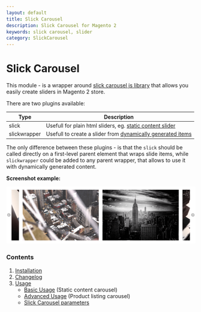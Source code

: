 ```yaml
---
layout: default
title: Slick Carousel
description: Slick Carousel for Magento 2
keywords: slick carousel, slider
category: SlickCarousel
---
```


# Slick Carousel

This module - is a wrapper around
[slick carousel js library](http://kenwheeler.github.io/slick/) that allows
you easily create sliders in Magento 2 store.

There are two plugins available:

Type         | Description
-------------|------------
slick        | Usefull for plain html sliders, eg. [static content slider][usage_basic]
slickwrapper | Usefull to create a slider from [dynamically generated items][usage_advanced]

The only difference between these plugins - is that the `slick` should be called
directly on a first-level parent element that wraps slide items, while
`slickwrapper` could be added to any parent wrapper, that allows to use it with
dynamically generated content.

**Screenshot example:**

![Slick Carousel Example](/images/m2/slick-carousel/usage/basic/2slides-center-mode.png)

### Contents

 1. [Installation](installation/)
 2. [Changelog](changelog/)
 3. [Usage](usage/)
    - [Basic Usage][usage_basic] (Static content carousel)
    - [Advanced Usage][usage_advanced] (Product listing carousel)
    - [Slick Carousel parameters](usage/#parameters)

[usage_basic]: usage/#basic-usage
[usage_advanced]: usage/#advanced-usage
